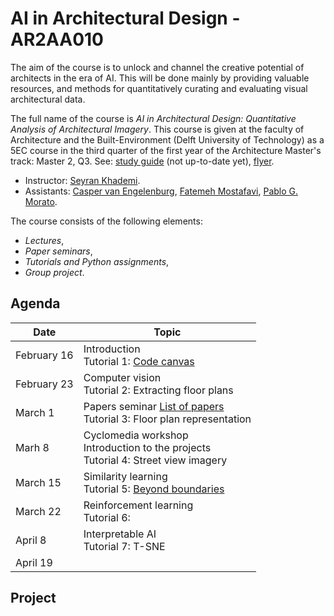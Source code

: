 # AI in Architectural Design - AR2AA010

The aim of the course is to unlock and channel the creative potential of architects in the era of AI. 
This will be done mainly by providing valuable resources, and methods for quantitatively curating and evaluating visual architectural data.

The full name of the course is *AI in Architectural Design: Quantitative Analysis of Architectural Imagery*.
This course is given at the faculty of Architecture and the Built-Environment (Delft University of Technology) as a 5EC course in the third quarter of the first year of the Architecture Master's track: Master 2, Q3.
See: [study guide](https://www.studiegids.tudelft.nl/a101_displayCourse.do?course_id=63933) (not up-to-date yet), [flyer](/assets/flyer.jpeg).

- Instructor: [Seyran Khademi](s.khademi@tudelft.nl).
- Assistants: [Casper van Engelenburg](c.c.j.vanengelenburg@tudelft.nl), [Fatemeh Mostafavi](f.mostafavi@tudelft.nl), [Pablo G. Morato](p.g.moratodominguez@tudelft.nl).

The course consists of the following elements:
- *Lectures*,
- *Paper seminars*,
- *Tutorials and Python assignments*,
- *Group project*.

## Agenda 

| Date | Topic |
| --- | --- |
| February 16 | Introduction <br> Tutorial 1: [Code canvas](/tutorials/1_code_canvas.ipynb) |
| February 23 | Computer vision <br> Tutorial 2: Extracting floor plans |
| March 1 | Papers seminar [List of papers](/seminars/papers.md) <br> Tutorial 3: Floor plan representation |
| Marh 8 | Cyclomedia workshop <br>Introduction to the projects <br> Tutorial 4: Street view imagery |
| March 15 | Similarity learning <br> Tutorial 5: [Beyond boundaries](/tutorials/5_beyond_boundaries.ipynb)  |
| March 22 | Reinforcement learning <br> Tutorial 6: []()  |
| April 8 | Interpretable AI <br> Tutorial 7: T-SNE  |
| April 19 |  |

## Project